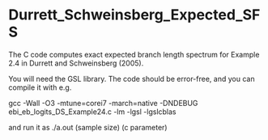 # Durrett_Schweinsberg_Expected_SFS

The C code computes exact expected branch length spectrum for 
Example 2.4 in Durrett and Schweinsberg (2005). 

You will need the GSL library. The code should be error-free, and you can compile it with e.g.

 gcc -Wall -O3 -mtune=corei7 -march=native -DNDEBUG ebi_eb_logits_DS_Example24.c -lm -lgsl -lgslcblas

and  run it as 
./a.out (sample size)  (c parameter)
